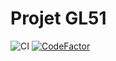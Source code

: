 # Projet GL51 


![CI](https://github.com/duclouxSamuel/gl51/workflows/CI/badge.svg?branch=master)
[![CodeFactor](https://www.codefactor.io/repository/github/duclouxsamuel/gl51/badge/moviecon)](https://www.codefactor.io/repository/github/duclouxsamuel/gl51/overview/moviecon)
